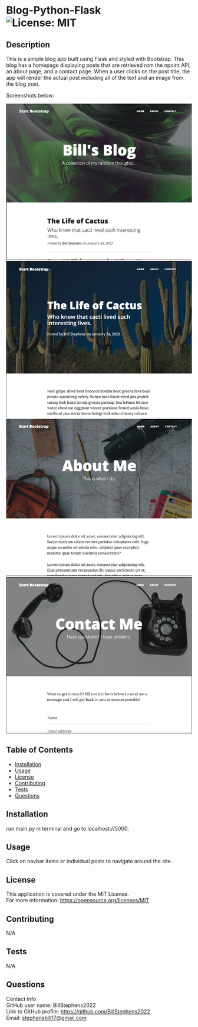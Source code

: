 # Blog-Python-Flask<br>![License: MIT](https://img.shields.io/badge/License-MIT-yellow.svg)

  ## Description

  This is a simple blog app built using Flask and styled with Bootstrap. This blog has a homepage displaying posts that are retrieved 
  rom the npoint API, an about page, and a contact page.  When a user clicks on the post title, the app will render the actual post including 
  all of the text and  an image from the blog post.

Screenshots below:

![screenshot1](./static/assets/img/screenshot1.png)
![screenshot2](./static/assets/img/screenshot2.png)
![screenshot3](./static/assets/img/screenshot3.png)
![screenshot4](./static/assets/img/screenshot4.png)
  
  ## Table of Contents
  
  - [Installation](#installation)
  - [Usage](#usage)
  - [License](#license)
  - [Contributing](#contributing)
  - [Tests](#tests)
  - [Questions](#questions)
  
  ## Installation
  
  run main.py in terminal and go to localhost://5000.
  
  ## Usage
  
  Click on navbar items or individual posts to navigate around the site.

  ## License
This application is covered under the MIT License.
<br>For more information: https://opensource.org/licenses/MIT
  
  ## Contributing
  N/A
  
  ## Tests
  N/A

  ## Questions
  Contact Info<br>
  GitHub user name: BillStephens2022<br>
  Link to GitHub profile: https://github.com/BillStephens2022<br>
  Email: stephensbill17@gmail.com